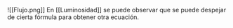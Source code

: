 ![[Flujo.png]]
En [[Luminosidad]] se puede observar que se puede despejar de cierta fórmula para obtener otra ecuación.